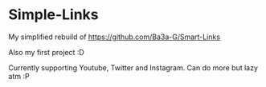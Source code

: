 # Simple-Links
My simplified rebuild of https://github.com/Ba3a-G/Smart-Links

Also my first project :D

Currently supporting Youtube, Twitter and Instagram. Can do more but lazy atm :P
